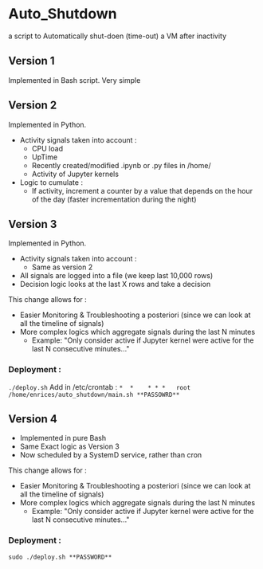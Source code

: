 # Auto_Shutdown
a script to Automatically shut-doen (time-out) a VM after inactivity

## Version 1

Implemented in Bash script. Very simple

## Version 2

Implemented in Python.

- Activity signals taken into account :
  - CPU load
  - UpTime
  - Recently created/modified .ipynb or .py files in /home/
  - Activity of Jupyter kernels
- Logic to cumulate :
  - If activity, increment a counter by a value that depends on the hour of the day (faster incrementation during the night)
  
## Version 3

Implemented in Python.

- Activity signals taken into account :
  - Same as version 2
- All signals are logged into a file (we keep last 10,000 rows)
- Decision logic looks at the last X rows and take a decision

This change allows for :
- Easier Monitoring & Troubleshooting a posteriori (since we can look at all the timeline of signals) 
- More complex logics which aggregate signals during the last N minutes
  - Example: "Only consider active if Jupyter kernel were active for the last N consecutive minutes..."
 
### Deployment : 
`./deploy.sh`
Add in /etc/crontab :
```*  *    * * *   root    /home/enrices/auto_shutdown/main.sh **PASSOWRD**```
 
## Version 4

- Implemented in pure Bash
- Same Exact logic as Version 3
- Now scheduled by a SystemD service, rather than cron

This change allows for :
- Easier Monitoring & Troubleshooting a posteriori (since we can look at all the timeline of signals) 
- More complex logics which aggregate signals during the last N minutes
  - Example: "Only consider active if Jupyter kernel were active for the last N consecutive minutes..."
  
### Deployment :
`sudo ./deploy.sh **PASSWORD**`

